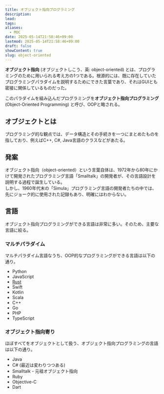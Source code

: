 ```yaml
---
title: オブジェクト指向プログラミング
description: 
lead: 
tags: 
aliases:
  - MOC
date: 2025-05-14T21:58:46+09:00
lastmod: 2025-05-14T21:58:46+09:00
draft: false
showContent: true
slug: object-oriented
---
```

**オブジェクト指向** (オブジェクトしこう、英: object-oriented) とは、プログラミングのために用いられる考え方の1つである。根源的には、既に存在していたプログラミングパラダイムを説明するためにできた言葉であり、それはGUIとも密接に関係しているものだった。

このパラダイムを組み込んだプログラミングを**オブジェクト指向プログラミング** (Object-Oriented Programming) と呼び、OOPと略される。

## オブジェクトとは
プログラミング的な観点では、データ構造とその手続きを一つにまとめたものを指しており、例えばC++, C#, Java言語のクラスなどがあたる。

## 発案
オブジェクト指向（object-oriented）という言葉自体は、1972年から80年にかけて開発されたプログラミング言語「Smalltalk」の開発者が、その言語設計を説明する過程で誕生している。  
しかし、1960年代末の「Simula」プログラミング言語の開発者たちの中では、先にジョーク的に使用された記録もあり、明確にはわからない。

## 言語
オブジェクト指向プログラミングができる言語は非常に多い。そのため、主要な言語に絞る。

### マルチパラダイム
マルチパラダイム言語なうち、OOP的なプログラミングができる言語は以下の通り。

- Python
- JavaScript
- [Rust](Rust/Rust.md)
- Swift
- Kotlin
- Scala
- C++
- Go
- PHP
- TypeScript

### オブジェクト指向寄り
ほぼすべてをオブジェクトとして扱う、オブジェクト指向プログラミングの言語は以下の通り。

- Java
- C# (最近は変わりつつある)
- Smalltalk - 元祖オブジェクト指向
- Ruby
- Objective-C
- Dart